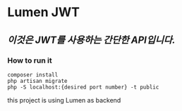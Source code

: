 # Lumen JWT
## _이것은 JWT를 사용하는 간단한 API입니다._
### How to run it
```
composer install
php artisan migrate
php -S localhost:{desired port number} -t public
```
this project is using Lumen as backend

